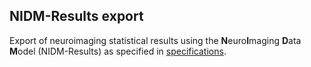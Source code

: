 ## NIDM-Results export 

Export of neuroimaging statistical results using the <b>N</b>euro<b>I</b>maging <b>D</b>ata <b>M</b>odel (NIDM-Results) as specified in [specifications](http://nidm.nidash.org/specs/nidm-results.html).